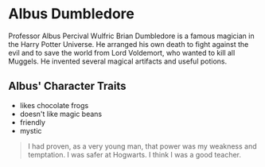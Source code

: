 # Albus Dumbledore
Professor Albus Percival Wulfric Brian Dumbledore is a famous magician in the Harry Potter Universe. He arranged his own death to fight against the evil and to save the world from Lord Voldemort, who wanted to kill all Muggels. He invented several magical artifacts and useful potions.
## Albus' Character Traits
* likes chocolate frogs
* doesn't like magic beans
* friendly
* mystic
> I had proven, as a very young man, that power was my weakness and temptation. I was safer at Hogwarts. I think I was a good teacher.
